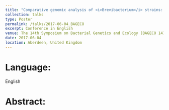```yaml
---
title: "Comparative genomic analysis of <i>Brevibacterium</i> strains: insights into key genetic determinants involved in adaptation to the cheese habitat and generation of functional properties"
collection: talks
type: Poster
permalink: /talks/2017-06-04_BAGECO
excerpt: Conference in English
venue: The 14th Symposium on Bacterial Genetics and Ecology (BAGECO 14)
date: 2017-06-04
location: Aberdeen, United Kingdom
---
```


# Language: 
English

# Abstract:



